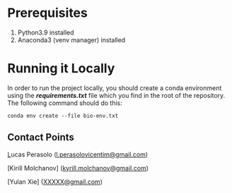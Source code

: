 # Prerequisites

1. Python3.9 installed
2. Anaconda3 (venv manager) installed

# Running it Locally

In order to run the project locally, you should create a conda environment using the ***requirements.txt*** file which you find in the root of the repository. The following command should do this:

`conda env create --file bio-env.txt`

## Contact Points

[L]()ucas Perasolo (l.perasolovicentim@gmail.com)

[Kirill Molchanov] (kyrill.molchanov@gmail.com)

[Yulan Xie] (XXXXX@gmail.com)
